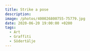 ```yaml
---
title: Strike a pose
description:
image: /photos/400026800755-75779.jpg
date: 2020-06-20 19:00:00 +0200
tags:
  - Art
  - Graffiti
  - Södertälje
---
```

